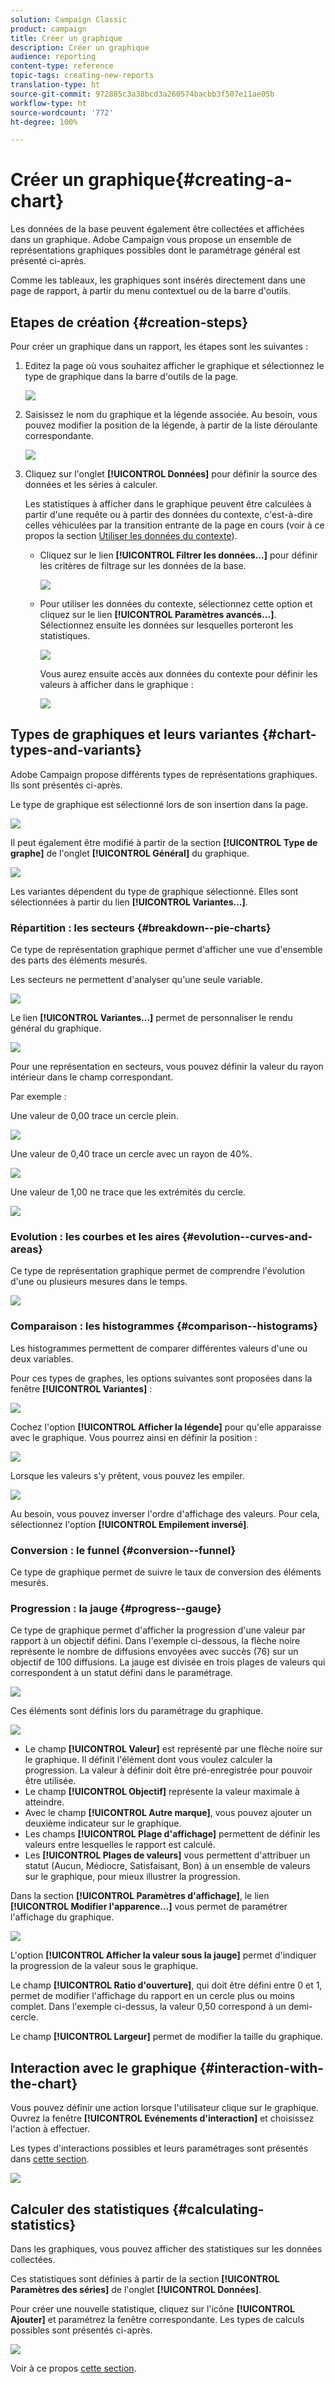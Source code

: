 ```yaml
---
solution: Campaign Classic
product: campaign
title: Créer un graphique
description: Créer un graphique
audience: reporting
content-type: reference
topic-tags: creating-new-reports
translation-type: ht
source-git-commit: 972885c3a38bcd3a260574bacbb3f507e11ae05b
workflow-type: ht
source-wordcount: '772'
ht-degree: 100%

---
```



# Créer un graphique{#creating-a-chart}

Les données de la base peuvent également être collectées et affichées dans un graphique. Adobe Campaign vous propose un ensemble de représentations graphiques possibles dont le paramétrage général est présenté ci-après.

Comme les tableaux, les graphiques sont insérés directement dans une page de rapport, à partir du menu contextuel ou de la barre d&#39;outils.

## Etapes de création {#creation-steps}

Pour créer un graphique dans un rapport, les étapes sont les suivantes :

1. Editez la page où vous souhaitez afficher le graphique et sélectionnez le type de graphique dans la barre d&#39;outils de la page.

   ![](assets/s_advuser_report_page_activity_04.png)

1. Saisissez le nom du graphique et la légende associée. Au besoin, vous pouvez modifier la position de la légende, à partir de la liste déroulante correspondante.

   ![](assets/s_ncs_advuser_report_wizard_018.png)

1. Cliquez sur l&#39;onglet **[!UICONTROL Données]** pour définir la source des données et les séries à calculer.

   Les statistiques à afficher dans le graphique peuvent être calculées à partir d&#39;une requête ou à partir des données du contexte, c&#39;est-à-dire celles véhiculées par la transition entrante de la page en cours (voir à ce propos la section [Utiliser les données du contexte](../../reporting/using/using-the-context.md#using-context-data)).

   * Cliquez sur le lien **[!UICONTROL Filtrer les données...]** pour définir les critères de filtrage sur les données de la base.

      ![](assets/reporting_graph_add_filter.png)

   * Pour utiliser les données du contexte, sélectionnez cette option et cliquez sur le lien **[!UICONTROL Paramètres avancés...]**. Sélectionnez ensuite les données sur lesquelles porteront les statistiques.

      ![](assets/reporting_graph_from_context.png)

      Vous aurez ensuite accès aux données du contexte pour définir les valeurs à afficher dans le graphique :

      ![](assets/reporting_graph_select-from_context.png)

## Types de graphiques et leurs variantes {#chart-types-and-variants}

Adobe Campaign propose différents types de représentations graphiques. Ils sont présentés ci-après.

Le type de graphique est sélectionné lors de son insertion dans la page.

![](assets/s_advuser_report_page_activity_04.png)

Il peut également être modifié à partir de la section **[!UICONTROL Type de graphe]** de l&#39;onglet **[!UICONTROL Général]** du graphique.

![](assets/reporting_change_graph_type.png)

Les variantes dépendent du type de graphique sélectionné. Elles sont sélectionnées à partir du lien **[!UICONTROL Variantes...]**.

### Répartition : les secteurs {#breakdown--pie-charts}

Ce type de représentation graphique permet d&#39;afficher une vue d&#39;ensemble des parts des éléments mesurés.

Les secteurs ne permettent d&#39;analyser qu&#39;une seule variable.

![](assets/reporting_graph_type_sector_1.png)

Le lien **[!UICONTROL Variantes...]** permet de personnaliser le rendu général du graphique.

![](assets/reporting_graph_type_sector_2.png)

Pour une représentation en secteurs, vous pouvez définir la valeur du rayon intérieur dans le champ correspondant.

Par exemple :

Une valeur de 0,00 trace un cercle plein.

![](assets/s_ncs_advuser_report_sector_exple1.png)

Une valeur de 0,40 trace un cercle avec un rayon de 40%.

![](assets/s_ncs_advuser_report_sector_exple2.png)

Une valeur de 1,00 ne trace que les extrémités du cercle.

![](assets/s_ncs_advuser_report_sector_exple3.png)

### Evolution : les courbes et les aires {#evolution--curves-and-areas}

Ce type de représentation graphique permet de comprendre l&#39;évolution d&#39;une ou plusieurs mesures dans le temps.

![](assets/reporting_graph_type_curve.png)

### Comparaison : les histogrammes {#comparison--histograms}

Les histogrammes permettent de comparer différentes valeurs d&#39;une ou deux variables.

Pour ces types de graphes, les options suivantes sont proposées dans la fenêtre **[!UICONTROL Variantes]** :

![](assets/reporting_select_graph_var.png)

Cochez l&#39;option **[!UICONTROL Afficher la légende]** pour qu&#39;elle apparaisse avec le graphique. Vous pourrez ainsi en définir la position :

![](assets/reporting_select_graph_legend.png)

Lorsque les valeurs s&#39;y prêtent, vous pouvez les empiler.

![](assets/reporting_graph_type_histo.png)

Au besoin, vous pouvez inverser l&#39;ordre d&#39;affichage des valeurs. Pour cela, sélectionnez l&#39;option **[!UICONTROL Empilement inversé]**.

### Conversion : le funnel {#conversion--funnel}

Ce type de graphique permet de suivre le taux de conversion des éléments mesurés.

### Progression : la jauge {#progress--gauge}

Ce type de graphique permet d&#39;afficher la progression d&#39;une valeur par rapport à un objectif défini. Dans l&#39;exemple ci-dessous, la flèche noire représente le nombre de diffusions envoyées avec succès (76) sur un objectif de 100 diffusions. La jauge est divisée en trois plages de valeurs qui correspondent à un statut défini dans le paramétrage.

![](assets/reporting_graph_type_gauge.png)

Ces éléments sont définis lors du paramétrage du graphique.

![](assets/reporting_graph_type_gauge1.png)

* Le champ **[!UICONTROL Valeur]** est représenté par une flèche noire sur le graphique. Il définit l&#39;élément dont vous voulez calculer la progression. La valeur à définir doit être pré-enregistrée pour pouvoir être utilisée.
* Le champ **[!UICONTROL Objectif]** représente la valeur maximale à atteindre.
* Avec le champ **[!UICONTROL Autre marque]**, vous pouvez ajouter un deuxième indicateur sur le graphique.
* Les champs **[!UICONTROL Plage d&#39;affichage]** permettent de définir les valeurs entre lesquelles le rapport est calculé.
* Les **[!UICONTROL Plages de valeurs]** vous permettent d&#39;attribuer un statut (Aucun, Médiocre, Satisfaisant, Bon) à un ensemble de valeurs sur le graphique, pour mieux illustrer la progression.

Dans la section **[!UICONTROL Paramètres d&#39;affichage]**, le lien **[!UICONTROL Modifier l&#39;apparence...]** vous permet de paramétrer l&#39;affichage du graphique.

![](assets/reporting_graph_type_gauge2.png)

L&#39;option **[!UICONTROL Afficher la valeur sous la jauge]** permet d&#39;indiquer la progression de la valeur sous le graphique.

Le champ **[!UICONTROL Ratio d&#39;ouverture]**, qui doit être défini entre 0 et 1, permet de modifier l&#39;affichage du rapport en un cercle plus ou moins complet. Dans l&#39;exemple ci-dessus, la valeur 0,50 correspond à un demi-cercle.

Le champ **[!UICONTROL Largeur]** permet de modifier la taille du graphique.

## Interaction avec le graphique {#interaction-with-the-chart}

Vous pouvez définir une action lorsque l&#39;utilisateur clique sur le graphique. Ouvrez la fenêtre **[!UICONTROL Evénements d&#39;interaction]** et choisissez l&#39;action à effectuer.

Les types d&#39;interactions possibles et leurs paramétrages sont présentés dans [cette section](../../web/using/static-elements-in-a-web-form.md#inserting-html-content).

![](assets/s_ncs_advuser_report_wizard_017.png)

## Calculer des statistiques {#calculating-statistics}

Dans les graphiques, vous pouvez afficher des statistiques sur les données collectées.

Ces statistiques sont définies à partir de la section **[!UICONTROL Paramètres des séries]** de l&#39;onglet **[!UICONTROL Données]**.

Pour créer une nouvelle statistique, cliquez sur l&#39;icône **[!UICONTROL Ajouter]** et paramétrez la fenêtre correspondante. Les types de calculs possibles sont présentés ci-après.

![](assets/reporting_add_statistics.png)

Voir à ce propos [cette section](../../reporting/using/using-the-descriptive-analysis-wizard.md#statistics-calculation).
